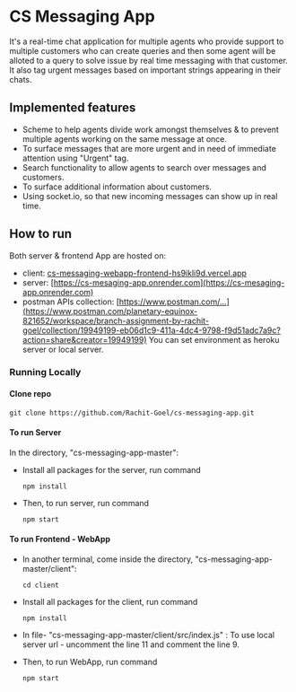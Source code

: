 # CS Messaging App
It's a real-time chat application for multiple agents who provide support to multiple customers who can create queries and then some agent will be alloted to a query to solve issue by real time messaging with that customer. It also tag urgent messages based on important strings appearing in their chats.
## Implemented features
- Scheme to help agents divide work amongst themselves & to prevent multiple agents working on the same message at once.
- To surface messages that are more urgent and in need of immediate attention using "Urgent" tag.
- Search functionality to allow agents to search over messages and customers.
- To surface additional information about customers.
- Using socket.io, so that new incoming messages can show up in real time.

## How to run 

Both server & frontend App are hosted on:

- client: [cs-messaging-webapp-frontend-hs9ikli9d.vercel.app](cs-messaging-webapp-frontend-hs9ikli9d.vercel.app)
- server: [https://cs-mesaging-app.onrender.com](https://cs-mesaging-app.onrender.com)
- postman APIs collection: [https://www.postman.com/...](https://www.postman.com/planetary-equinox-821652/workspace/branch-assignment-by-rachit-goel/collection/19949199-eb06d1c9-411a-4dc4-9798-f9d51adc7a9c?action=share&creator=19949199) You can set environment as heroku server or local server.

### Running Locally

#### Clone repo 
    
    git clone https://github.com/Rachit-Goel/cs-messaging-app.git
   

#### To run Server
In the directory, "cs-messaging-app-master":

- Install all packages for the server, run command 
    ```
    npm install
    ```

- Then, to run server, run command
    ```
    npm start
    ```


#### To run Frontend - WebApp
- In another terminal, come inside the directory, "cs-messaging-app-master/client":
    ```
    cd client
    ```

- Install all packages for the client, run command 
    ```
    npm install
    ```

- In file- "cs-messaging-app-master/client/src/index.js" : 
    To use local server url - uncomment the line 11 and comment the line 9.

- Then, to run WebApp, run command
    ```
    npm start
    ```


